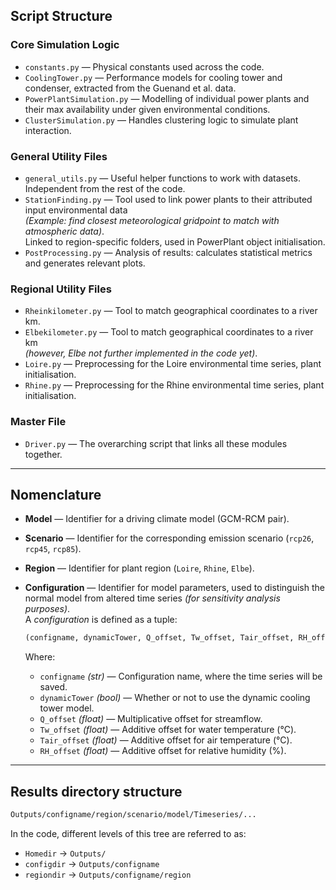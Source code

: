 ## Script Structure

### Core Simulation Logic
- `constants.py` — Physical constants used across the code.
- `CoolingTower.py` — Performance models for cooling tower and condenser, extracted from the Guenand et al. data.
- `PowerPlantSimulation.py` — Modelling of individual power plants and their max availability under given environmental conditions.
- `ClusterSimulation.py` — Handles clustering logic to simulate plant interaction.

### General Utility Files
- `general_utils.py` — Useful helper functions to work with datasets. Independent from the rest of the code.
- `StationFinding.py` — Tool used to link power plants to their attributed input environmental data  
  *(Example: find closest meteorological gridpoint to match with atmospheric data)*.  
  Linked to region-specific folders, used in PowerPlant object initialisation.
- `PostProcessing.py` — Analysis of results: calculates statistical metrics and generates relevant plots.

### Regional Utility Files
- `Rheinkilometer.py` — Tool to match geographical coordinates to a river km.
- `Elbekilometer.py` — Tool to match geographical coordinates to a river km  
  *(however, Elbe not further implemented in the code yet)*.
- `Loire.py` — Preprocessing for the Loire environmental time series, plant initialisation.
- `Rhine.py` — Preprocessing for the Rhine environmental time series, plant initialisation.

### Master File
- `Driver.py` — The overarching script that links all these modules together.

---

## Nomenclature
- **Model** — Identifier for a driving climate model (GCM-RCM pair).
- **Scenario** — Identifier for the corresponding emission scenario (`rcp26`, `rcp45`, `rcp85`).
- **Region** — Identifier for plant region (`Loire`, `Rhine`, `Elbe`).
- **Configuration** — Identifier for model parameters, used to distinguish the normal model from altered time series  *(for sensitivity analysis purposes)*.  
  A _configuration_ is defined as a tuple: 
    ```python
    (configname, dynamicTower, Q_offset, Tw_offset, Tair_offset, RH_offset)
    ```

    Where:

    - `configname` *(str)* — Configuration name, where the time series will be saved.
    - `dynamicTower` *(bool)* — Whether or not to use the dynamic cooling tower model.
    - `Q_offset` *(float)* — Multiplicative offset for streamflow.
    - `Tw_offset` *(float)* — Additive offset for water temperature (°C).
    - `Tair_offset` *(float)* — Additive offset for air temperature (°C).
    - `RH_offset` *(float)* — Additive offset for relative humidity (%).

---

## Results directory structure
```bash
Outputs/configname/region/scenario/model/Timeseries/...
```

In the code, different levels of this tree are referred to as:

- `Homedir` → `Outputs/`
- `configdir` → `Outputs/configname`
- `regiondir` → `Outputs/configname/region`
